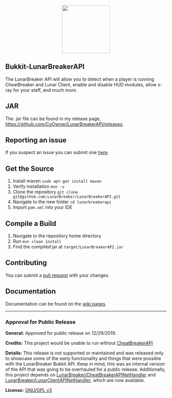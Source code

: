 
<p align="center">
    <img src="hyzeria.com/LunarBreaker.png" width="150" height="150"/>
</p>

## Bukkit-LunarBreakerAPI

The LunarBreaker API will allow you to detect when a player is running CheatBreaker and Lunar Client, enable and disable HUD modules, allow x-ray for your staff, and much more.

## JAR

The .jar file can be found in my release page, https://github.com/CoOwner/LunarBreakerAPI/releases.

## Reporting an issue

If you suspect an issue you can submit one [here](https://github.com/CoOwner/LunarBreakerAPI/issues).

## Get the Source

1. Install maven `sudo apt-get install maven`
2. Verify installation `mvn -v`
3. Clone the repository `git clone git@github.com:LunarBreaker/LunarBreakerAPI.git`
4. Navigate to the new folder `cd lunarbreakerapi`
5. Import `pom.xml` into your IDE

## Compile a Build

1. Navigate to the repository home directory
2. Run `mvn clean install`
3. Find the compiled jar at `target/LunarBreakerAPI.jar`

## Contributing

You can submit a [pull request](https://github.com/CoOwner/LunarBreakerAPI/pulls) with your changes.

## Documentation

Documentation can be found on the [wiki pages](https://github.com/CoOwner/LunarBreakerAPI/wiki).

---

### Approval for Public Release

**General:** Approved for public release on 12/29/2019.

**Credits:** This project would be unable to run without [CheatBreakerAPI](https://github.com/CheatBreaker/CheatBreakerAPI)

**Details:** This release is not supported or maintained and was released only to showcase some of the early functionality and things that were possible with the LunarBreaker Bukkit API. Keep in mind, this was an internal version of the API that was going to be overhauled for a public release. Additionally, this project depends on [LunarBreaker/CheatBreakerAPINetHandler](https://github.com/CoOwner/CheatBreakerAPINetHandler) and [LunarBreaker/LunarClientAPINetHandler](https://github.com/CoOwner/LunarClientAPINetHandler), which are now available.

**License:** [GNU/GPL v3](https://github.com/CoOwner/LunarBreakerAPI/blob/master/LICENSE)
